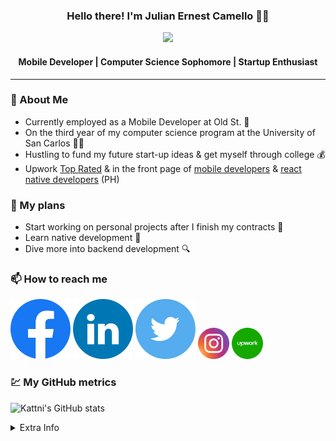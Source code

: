 <div align="center">
  <h3>Hello there! I'm Julian Ernest Camello 🙋‍♂️</h3>
  <img src="https://camello-intro.web.app/bg11.gif" style="height: 350px">
  <h4>Mobile Developer | Computer Science Sophomore | Startup Enthusiast</h4>
</div>

<hr>

### 📖 About Me
- Currently employed as a Mobile Developer at Old St. 💼
- On the third year of my computer science program at the University of San Carlos 👨‍🎓
- Hustling to fund my future start-up ideas & get myself through college 💰
- Upwork [Top Rated](https://www.upwork.com/freelancers/~01affdf65ff2e5788f) & in the front page of [mobile developers](https://www.upwork.com/hire/mobile-app-developers/ph/) & [react native developers](https://www.upwork.com/hire/react-native-developers/ph/) (PH) 

### 📝 My plans 
- Start working on personal projects after I finish my contracts 📜
- Learn native development 📱
- Dive more into backend development 🔍

### 📫 How to reach me
[<img src="Facebook.svg" alt="Julian Ernest Camello on facebook" title="Julian Ernest Camello on Facebook"/>](https://facebook.com/julianernest.adlawan)
[<img src="LinkedIN.svg" alt="Julian Ernest Camello on facebook" title="Julian Ernest Camello on Facebook"/>](https://www.linkedin.com/in/julian-ernest-camello-b2a394212/)
[<img src="Twitter.svg" alt="Julian Ernest Camello on facebook" title="Julian Ernest Camello on Facebook"/>](https://twitter.com/batyoung_nub)
[<img src="Instagram.svg" width=50 height=50 alt="Julian Ernest Camello on facebook" title="Julian Ernest Camello on Facebook"/>](https://instagram.com/yaboiern)
[<img src="Upwork.svg" width=50 height=50 alt="Julian Ernest Camello on facebook" title="Julian Ernest Camello on Facebook"/>](https://www.upwork.com/freelancers/~01affdf65ff2e5788f)

### 💹 My GitHub metrics
![Kattni's GitHub stats](https://github-readme-stats.vercel.app/api?username=julianernest&theme=tokyonight&show_icons=true)


<details><summary>Extra Info</summary>

<div>
    <h4>Check out the music i listen to 🎵</h4>
    <a href="https://www.data-card-for-spotify.com/card?user_id=julzelx21">
    <img src="https://www.data-card-for-spotify.com/api/card?user_id=julzelx21" alt="Data Card for Spotify">
  </a>
</div>

### 🔨 Repos that helped with this readme 
- https://github.com/anuraghazra/github-readme-stats 
- https://github.com/magic-ike/spotify-data-card

</details>
